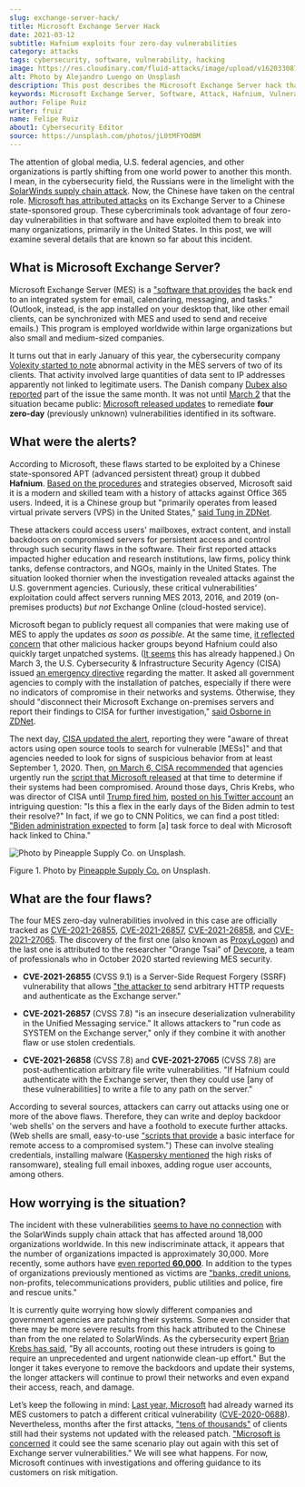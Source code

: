 ```yaml
---
slug: exchange-server-hack/
title: Microsoft Exchange Server Hack
date: 2021-03-12
subtitle: Hafnium exploits four zero-day vulnerabilities
category: attacks
tags: cybersecurity, software, vulnerability, hacking
image: https://res.cloudinary.com/fluid-attacks/image/upload/v1620330870/blog/exchange-server-hack/cover_ep44jq.webp
alt: Photo by Alejandro Luengo on Unsplash
description: This post describes the Microsoft Exchange Server hack that has affected multiple companies and government agencies recently.
keywords: Microsoft Exchange Server, Software, Attack, Hafnium, Vulnerability, Update, Ethical Hacking, Pentesting
author: Felipe Ruiz
writer: fruiz
name: Felipe Ruiz
about1: Cybersecurity Editor
source: https://unsplash.com/photos/jL0tMFYOdBM
---
```


The attention of global media, U.S. federal agencies, and other
organizations is partly shifting from one world power to another this
month. I mean, in the cybersecurity field, the Russians were in the
limelight with the [SolarWinds supply chain
attack](../solarwinds-attack/). Now, the Chinese have taken on the
central role. [Microsoft has attributed
attacks](https://www.microsoft.com/security/blog/2021/03/02/hafnium-targeting-exchange-servers/)
on its Exchange Server to a Chinese state-sponsored group. These
cybercriminals took advantage of four zero-day vulnerabilities in that
software and have exploited them to break into many organizations,
primarily in the United States. In this post, we will examine several
details that are known so far about this incident.

## What is Microsoft Exchange Server?

Microsoft Exchange Server (MES) is a ["software that
provides](https://services.dartmouth.edu/TDClient/1806/Portal/KB/ArticleDet?ID=64504)
the back end to an integrated system for email, calendaring, messaging,
and tasks." (Outlook, instead, is the app installed on your desktop
that, like other email clients, can be synchronized with MES and used to
send and receive emails.) This program is employed worldwide within
large organizations but also small and medium-sized companies.

It turns out that in early January of this year, the cybersecurity
company [Volexity started to
note](https://www.volexity.com/blog/2021/03/02/active-exploitation-of-microsoft-exchange-zero-day-vulnerabilities/)
abnormal activity in the MES servers of two of its clients. That
activity involved large quantities of data sent to IP addresses
apparently not linked to legitimate users. The Danish company [Dubex
also
reported](https://www.dubex.dk/aktuelt/nyheder/please-leave-an-exploit-after-the-beep)
part of the issue the same month. It was not until
[March 2](https://www.microsoft.com/security/blog/2021/03/02/hafnium-targeting-exchange-servers/)
that the situation became public: [Microsoft released
updates](https://techcommunity.microsoft.com/t5/exchange-team-blog/released-march-2021-exchange-server-security-updates/ba-p/2175901)
to remediate **four zero-day** (previously unknown) vulnerabilities
identified in its software.

## What were the alerts?

According to Microsoft, these flaws started to be exploited by a Chinese
state-sponsored APT (advanced persistent threat) group it dubbed
**Hafnium**. [Based on the
procedures](https://www.secureworldexpo.com/industry-news/microsoft-attacks-exchange-servers)
and strategies observed, Microsoft said it is a modern and skilled team
with a history of attacks against Office 365 users. Indeed, it is a
Chinese group but "primarily operates from leased virtual private
servers (VPS) in the United States," [said Tung in
ZDNet](https://www.zdnet.com/article/update-immediately-microsoft-rushes-out-patches-for-exchange-server-zero-day-attacks/).

These attackers could access users' mailboxes, extract content, and
install backdoors on compromised servers for persistent access and
control through such security flaws in the software. Their first
reported attacks impacted higher education and research institutions,
law firms, policy think tanks, defense contractors, and NGOs, mainly in
the United States. The situation looked thornier when the investigation
revealed attacks against the U.S. government agencies. Curiously, these
critical vulnerabilities' exploitation could affect servers running MES
2013, 2016, and 2019 (on-premises products) *but not* Exchange Online
(cloud-hosted service).

Microsoft began to publicly request all companies that were making use
of MES to apply the updates *as soon as possible*. At the same time, [it
reflected
concern](https://blogs.microsoft.com/on-the-issues/2021/03/02/new-nation-state-cyberattacks/)
that other malicious hacker groups beyond Hafnium could also quickly
target unpatched systems. ([It
seems](https://www.zdnet.com/article/everything-you-need-to-know-about-microsoft-exchange-server-hack/)
this has already happened.) On March 3, the U.S. Cybersecurity &
Infrastructure Security Agency (CISA) issued [an emergency
directive](https://cyber.dhs.gov/ed/21-02/) regarding the matter. It
asked all government agencies to comply with the installation of
patches, especially if there were no indicators of compromise in their
networks and systems. Otherwise, they should "disconnect their Microsoft
Exchange on-premises servers and report their findings to CISA for
further investigation," [said Osborne in
ZDNet](https://www.zdnet.com/article/cisa-issues-emergency-directive-to-agencies-deal-with-microsoft-exchange-bugs-now/).

<cta-banner
  buttontxt="Read more"
  link="/solutions/vulnerability-management/"
  title="Get started with Fluid Attacks' Vulnerability Management solution
  right now"
/>

The next day, [CISA updated the
alert](https://us-cert.cisa.gov/ncas/current-activity/2021/03/04/update-alert-mitigating-microsoft-exchange-server-vulnerabilities),
reporting they were "aware of threat actors using open source tools to
search for vulnerable \[MESs\]" and that agencies needed to look for
signs of suspicious behavior from at least September 1, 2020. Then, [on
March 6, CISA
recommended](https://us-cert.cisa.gov/ncas/current-activity/2021/03/06/microsoft-ioc-detection-tool-exchange-server-vulnerabilities)
that agencies urgently run the [script that Microsoft
released](https://github.com/microsoft/CSS-Exchange/tree/main/Security)
at that time to determine if their systems had been compromised. Around
those days, Chris Krebs, who was director of CISA until [Trump fired
him](https://www.cnbc.com/2020/11/17/trump-says-us-cybersecurity-chief-chris-krebs-has-been-terminated.html),
[posted on his Twitter
account](https://twitter.com/C_C_Krebs/status/1368004411545579525) an
intriguing question: "Is this a flex in the early days of the Biden
admin to test their resolve?" In fact, if we go to CNN Politics, we can
find a post titled: ["Biden administration
expected](https://edition.cnn.com/2021/03/06/politics/microsoft-hack-task-force/index.html)
to form \[a\] task force to deal with Microsoft hack linked to China."

<div class="imgblock">

![Photo by Pineapple Supply Co. on Unsplash.](https://res.cloudinary.com/fluid-attacks/image/upload/v1620330870/blog/exchange-server-hack/four_cvecsh.webp)

<div class="title">

Figure 1. Photo by [Pineapple Supply Co.](https://unsplash.com/@pineapple)
on Unsplash.

</div>

</div>

## What are the four flaws?

The four MES zero-day vulnerabilities involved in this case are
officially tracked as
[CVE-2021-26855](https://msrc.microsoft.com/update-guide/vulnerability/CVE-2021-26855),
[CVE-2021-26857](https://msrc.microsoft.com/update-guide/vulnerability/CVE-2021-26857),
[CVE-2021-26858](https://msrc.microsoft.com/update-guide/vulnerability/CVE-2021-26858),
and
[CVE-2021-27065](https://msrc.microsoft.com/update-guide/vulnerability/CVE-2021-27065).
The discovery of the first one (also known as
[ProxyLogon](https://proxylogon.com/)) and the last one is attributed to
the researcher "Orange Tsai" of [Devcore](https://devco.re/en/about/), a
team of professionals who in October 2020 started reviewing MES
security.

- **CVE-2021-26855** (CVSS 9.1) is a Server-Side Request Forgery
  (SSRF) vulnerability that allows ["the attacker
  to](https://www.zdnet.com/article/update-immediately-microsoft-rushes-out-patches-for-exchange-server-zero-day-attacks/)
  send arbitrary HTTP requests and authenticate as the Exchange
  server."

- **CVE-2021-26857** (CVSS 7.8) "is an insecure deserialization
  vulnerability in the Unified Messaging service." It allows attackers
  to "run code as SYSTEM on the Exchange server," only if they combine
  it with another flaw or use stolen credentials.

- **CVE-2021-26858** (CVSS 7.8) and **CVE-2021-27065** (CVSS 7.8) are
  post-authentication arbitrary file write vulnerabilities. "If
  Hafnium could authenticate with the Exchange server, then they could
  use \[any of these vulnerabilities\] to write a file to any path on
  the server."

According to several sources, attackers can carry out attacks using one
or more of the above flaws. Therefore, they can write and deploy
backdoor 'web shells' on the servers and have a foothold to execute
further attacks. (Web shells are small, easy-to-use ["scripts that
provide](https://www.zdnet.com/article/update-immediately-microsoft-rushes-out-patches-for-exchange-server-zero-day-attacks/)
a basic interface for remote access to a compromised system.") These can
involve stealing credentials, installing malware ([Kaspersky
mentioned](https://securelist.com/zero-day-vulnerabilities-in-microsoft-exchange-server/101096/)
the high risks of ransomware), stealing full email inboxes, adding rogue
user accounts, among others.

## How worrying is the situation?

The incident with these vulnerabilities [seems to have no
connection](https://www.zdnet.com/article/everything-you-need-to-know-about-microsoft-exchange-server-hack/)
with the SolarWinds supply chain attack that has affected around 18,000
organizations worldwide. In this new indiscriminate attack, it appears
that the number of organizations impacted is approximately 30,000. More
recently, some authors have [even reported
**60,000**](https://www.bloomberg.com/news/articles/2021-03-07/hackers-breach-thousands-of-microsoft-customers-around-the-world).
In addition to the types of organizations previously mentioned as
victims are ["banks, credit
unions](https://krebsonsecurity.com/2021/03/at-least-30000-u-s-organizations-newly-hacked-via-holes-in-microsofts-email-software/),
non-profits, telecommunications providers, public utilities and police,
fire and rescue units."

It is currently quite worrying how slowly different companies and
government agencies are patching their systems. Some even consider that
there may be more severe results from this hack attributed to the
Chinese than from the one related to SolarWinds. As the cybersecurity
expert [Brian Krebs has
said](https://krebsonsecurity.com/2021/03/at-least-30000-u-s-organizations-newly-hacked-via-holes-in-microsofts-email-software/),
"By all accounts, rooting out these intruders is going to require an
unprecedented and urgent nationwide clean-up effort." But the longer it
takes everyone to remove the backdoors and update their systems, the
longer attackers will continue to prowl their networks and even expand
their access, reach, and damage.

Let’s keep the following in mind: [Last year,
Microsoft](https://www.zdnet.com/article/multiple-nation-state-groups-are-hacking-microsoft-exchange-servers/)
had already warned its MES customers to patch a different critical
vulnerability
([CVE-2020-0688](https://msrc.microsoft.com/update-guide/en-US/vulnerability/CVE-2020-0688)).
Nevertheless, months after the first attacks, ["tens of
thousands"](https://www.zdnet.com/article/microsoft-exchange-zero-day-attacks-30000-servers-hit-already-says-report/)
of clients still had their systems not updated with the released patch.
["Microsoft is
concerned](https://www.zdnet.com/article/update-immediately-microsoft-rushes-out-patches-for-exchange-server-zero-day-attacks/)
it could see the same scenario play out again with this set of Exchange
server vulnerabilities." We will see what happens. For now, Microsoft
continues with investigations and offering guidance to its customers on
risk mitigation.

